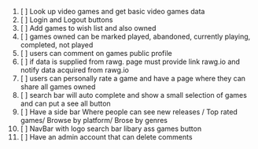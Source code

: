 1.  [ ] Look up video games and get basic video games data
2.  [ ] Login and Logout buttons
3.  [ ] Add games to wish list and also owned
4.  [ ] games owned can be marked played, abandoned, currently playing, completed, not played
5.  [ ] users can comment on games public profile
6.  [ ] if data is supplied from rawg. page must provide link rawg.io and notify data acquired from rawg.io
7.  [ ] users can personally rate a game and have a page where they can share all games owned
8.  [ ] search bar will auto complete and show a small selection of games and can put a see all button
9.  [ ] Have a side bar Where people can see new releases / Top rated games/ Browse by platform/ Brose by genres
10. [ ] NavBar with logo search bar libary ass games button
11. [ ] Have an admin account that can delete comments